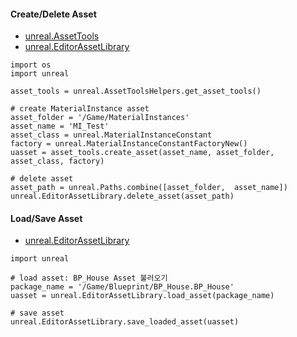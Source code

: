 #### Create/Delete Asset
* [unreal.AssetTools](https://docs.unrealengine.com/5.3/en-US/PythonAPI/class/AssetTools.html#unreal.AssetTools)
* [unreal.EditorAssetLibrary](https://docs.unrealengine.com/5.3/en-US/PythonAPI/class/EditorAssetLibrary.html#unreal.EditorAssetLibrary)

```
import os
import unreal
 
asset_tools = unreal.AssetToolsHelpers.get_asset_tools()
 
# create MaterialInstance asset
asset_folder = '/Game/MaterialInstances'
asset_name = 'MI_Test'
asset_class = unreal.MaterialInstanceConstant
factory = unreal.MaterialInstanceConstantFactoryNew()
uasset = asset_tools.create_asset(asset_name, asset_folder, asset_class, factory)
 
# delete asset
asset_path = unreal.Paths.combine([asset_folder,  asset_name])
unreal.EditorAssetLibrary.delete_asset(asset_path)
```

#### Load/Save Asset
* [unreal.EditorAssetLibrary](https://docs.unrealengine.com/5.3/en-US/PythonAPI/class/EditorAssetLibrary.html#unreal.EditorAssetLibrary)

```
import unreal
 
# load asset: BP_House Asset 불러오기
package_name = '/Game/Blueprint/BP_House.BP_House'
uasset = unreal.EditorAssetLibrary.load_asset(package_name)
 
# save asset
unreal.EditorAssetLibrary.save_loaded_asset(uasset)
```